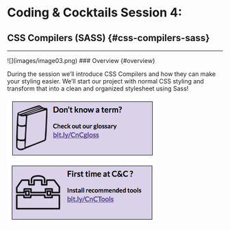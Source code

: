 # Coding & Cocktails Session 4:
## CSS Compilers (SASS) {#css-compilers-sass}
<hr>
![](images/image03.png)
### Overview {#overview}

During the session we’ll introduce CSS Compilers and how they can make your styling easier. We’ll start our project with normal CSS styling and transform that into a clean and organized stylesheet using Sass! 

[![](images/glossary.png)](http://bit.ly/CnCgloss)
[![](images/tools.png)](http://bit.ly/CnCTools)